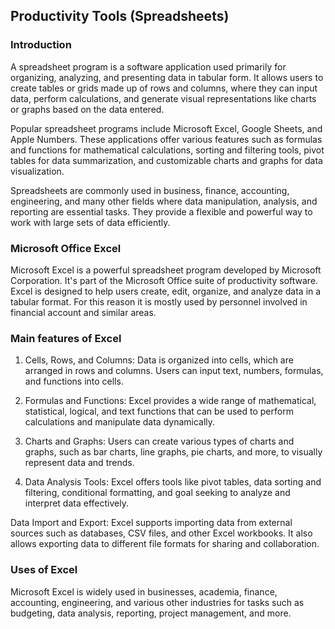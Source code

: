 ## Productivity Tools (Spreadsheets)

### Introduction
A spreadsheet program is a software application used primarily for organizing, analyzing, and presenting data in tabular form. It allows users to create tables or grids made up of rows and columns, where they can input data, perform calculations, and generate visual representations like charts or graphs based on the data entered.

Popular spreadsheet programs include Microsoft Excel, Google Sheets, and Apple Numbers. These applications offer various features such as formulas and functions for mathematical calculations, sorting and filtering tools, pivot tables for data summarization, and customizable charts and graphs for data visualization.

Spreadsheets are commonly used in business, finance, accounting, engineering, and many other fields where data manipulation, analysis, and reporting are essential tasks. They provide a flexible and powerful way to work with large sets of data efficiently.

### Microsoft Office Excel

Microsoft Excel is a powerful spreadsheet program developed by Microsoft Corporation. It's part of the Microsoft Office suite of productivity software. Excel is designed to help users create, edit, organize, and analyze data in a tabular format. For this reason it is mostly used by personnel involved in financial account and similar areas.

### Main features of Excel

1. Cells, Rows, and Columns: 
Data is organized into cells, which are arranged in rows and columns. Users can input text, numbers, formulas, and functions into cells.

2. Formulas and Functions: 
Excel provides a wide range of mathematical, statistical, logical, and text functions that can be used to perform calculations and manipulate data dynamically.

3. Charts and Graphs: Users can create various types of charts and graphs, such as bar charts, line graphs, pie charts, and more, to visually represent data and trends.

4. Data Analysis Tools: Excel offers tools like pivot tables, data sorting and filtering, conditional formatting, and goal seeking to analyze and interpret data effectively.

Data Import and Export: Excel supports importing data from external sources such as databases, CSV files, and other Excel workbooks. It also allows exporting data to different file formats for sharing and collaboration.

### Uses of Excel

Microsoft Excel is widely used in businesses, academia, finance, accounting, engineering, and various other industries for tasks such as budgeting, data analysis, reporting, project management, and more. 
